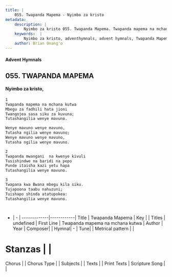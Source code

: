 ```yaml
---
title: |
    055. Twapanda Mapema - Nyimbo za kristo
metadata:
    description: |
        Nyimbo za kristo 055. Twapanda Mapema. Twapanda mapema na mchana kutwa	 Mbegu za fadhili hata jioni Twangojea sasa siku za kuvuna; Tutashangilia wenye mavuno.  Wenye mavuno wenye mavuno, Tutasha ngilia wenye mavuno; Wenye mavuno wenye mavuno, Tutasha ngilia wenye mavuno.  
    keywords:  |
        Nyimbo za kristo, adventhymnals, advent hymnals, Twapanda Mapema, Twapanda mapema na mchana kutwa	. 
    author: Brian Onang'o
---
```


#### Advent Hymnals
## 055. TWAPANDA MAPEMA
####  Nyimbo za kristo,

```txt
1
Twapanda mapema na mchana kutwa	
Mbegu za fadhili hata jioni
Twangojea sasa siku za kuvuna;
Tutashangilia wenye mavuno.

Wenye mavuno wenye mavuno,
Tutasha ngilia wenye mavuno;
Wenye mavuno wenye mavuno,
Tutasha ngilia wenye mavuno.

2
Twapanda mwangani  na kwenye kivuli
Tusishindwe na baridi na pepo
Punde itaisha kazi yetu hapa
Tutashangilia wenye mavuno.

3
Twapana kwa Bwana mbegu kila siku.
Tujapoona taabu nahuzuni; 
Tuishapo shinda atatupokea:
Tutashangilia wenye mavuno.




```

- |   -  |
-------------|------------|
Title | Twapanda Mapema |
Key |  |
Titles | undefined |
First Line | Twapanda mapema na mchana kutwa	 |
Author | 
Year | 
Composer| |
Hymnal|  - |
Tune|  |
Metrical pattern | |
# Stanzas |  |
Chorus |  |
Chorus Type |  |
Subjects | |
Texts |  |
Print Texts | 
Scripture Song |  |
    
